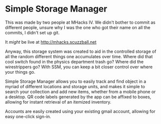 Simple Storage Manager
========================
This was made by two people at MHacks IV. We didn't bother to commit as different people, unsure why I was the one who got their name on all the commits, I didn't set up git.

It *might* be live at http://mhacks.scuzzball.net

Anyway, this storage system was created to aid in the controlled storage of all the random different things one accumulates over time. Where did that cool switch found in the physics department trash go? Where did the wirestrippers go? With SSM, you can keep a bit closer control over where your things go.

Simple Storage Manager allows you to easily track and find object in a myriad of different locations and storage units, and makes it simple to search your collection and add new items, whether from a mobile phone or a desktop.  QR code labels generated by the app can be affixed to boxes, allowing for instant retrieval of an itemized inventory.

Accounts are easily created using your existing gmail account, allowing for easy one-click sign-in.
